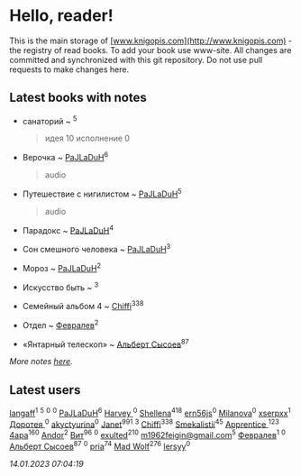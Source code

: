 # Hello, reader!
This is the main storage of [www.knigopis.com](http://www.knigopis.com) - the registry of read books.
To add your book use www-site. All changes are committed and synchronized with this git repository.
Do not use pull requests to make changes here.


## Latest books with notes
* санаторий ~ [](users/101/101368518035734751027-google)<sup>5</sup>
    > идея 10 исполнение 0

* Верочка ~ [PaJLaDuH](users/336/336022778-yandex)<sup>6</sup>
    > audio

* Путешествие с нигилистом ~ [PaJLaDuH](users/336/336022778-yandex)<sup>5</sup>
    > audio

* Парадокс ~ [PaJLaDuH](users/336/336022778-yandex)<sup>4</sup>

* Сон смешного человека ~ [PaJLaDuH](users/336/336022778-yandex)<sup>3</sup>

* Мороз ~ [PaJLaDuH](users/336/336022778-yandex)<sup>2</sup>

* Искусство быть ~ [](users/106/106915386474260202605-google)<sup>3</sup>

* Семейный альбом 4 ~ [Chiffi](users/105/105831994080785626680-google)<sup>338</sup>

* Отдел ~ [Февралев](users/100/100447278595804083446-google)<sup>2</sup>

* «Янтарный телескоп» ~ [Альберт Сысоев](users/474/47446642-vkontakte)<sup>87</sup>


_More notes [here](latest_books_with_notes.md)._


## Latest users
[langaff](users/113/113568264092317766513-google)<sup>1</sup> 
[](users/101/101368518035734751027-google)<sup>5</sup> 
[](users/109/109829447857621498180-google)<sup>0</sup> 
[](users/106/106293011050775525931-google)<sup>0</sup> 
[PaJLaDuH](users/336/336022778-yandex)<sup>6</sup> 
[Harvey ](users/104/104557501101886497812-google)<sup>0</sup> 
[Shellena](users/134/13413591548892934957-mailru)<sup>418</sup> 
[ern56js](users/953/95333-vkontakte)<sup>0</sup> 
[Milanova](users/105/105902909056784698842-google)<sup>0</sup> 
[xserpxx](users/121/121849865-vkontakte)<sup>1</sup> 
[Доротея ](users/104/104429716389277295634-google)<sup>0</sup> 
[akyctyurina](users/170/1703219626-yandex)<sup>0</sup> 
[Janet](users/108/108113656204404967440-google)<sup>991</sup> 
[](users/106/106915386474260202605-google)<sup>3</sup> 
[Chiffi](users/105/105831994080785626680-google)<sup>338</sup> 
[Smekalistii](users/864/86487125-vkontakte)<sup>45</sup> 
[Apprentice ](users/528/52821952-vkontakte)<sup>123</sup> 
[4apa](users/117/117392596378069249667-google)<sup>160</sup> 
[Andor](users/115/115069512668490775619-google)<sup>2</sup> 
[Вит](users/300/300273923-vkontakte)<sup>96</sup> 
[](users/483/48364543-yandex)<sup>0</sup> 
[exulted](users/100/100599204551896265722-google)<sup>210</sup> 
[m1962feigin@gmail.com](users/106/106206590744491830786-google)<sup>5</sup> 
[Февралев](users/100/100447278595804083446-google)<sup>1</sup> 
[](users/109/109183546699066617775-google)<sup>0</sup> 
[Альберт Сысоев](users/474/47446642-vkontakte)<sup>87</sup> 
[](users/557/55713637-yandex)<sup>0</sup> 
[pria](users/128/128917939-vkontakte)<sup>74</sup> 
[Mad Wolf](users/947/94738840-vkontakte)<sup>276</sup> 
[lersyy](users/534/534058281-vkontakte)<sup>0</sup> 


_14.01.2023 07:04:19_
